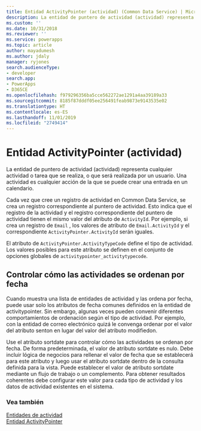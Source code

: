 ```yaml
---
title: Entidad ActivityPointer (actividad) (Common Data Service) | Microsoft Docs
description: La entidad de puntero de actividad (actividad) representa cualquier actividad o tarea que se realiza, o que será realizada por un usuario. Una actividad es cualquier acción para la que se puede crear una entrada en un calendario.
ms.custom: ''
ms.date: 10/31/2018
ms.reviewer: ''
ms.service: powerapps
ms.topic: article
author: mayadumesh
ms.author: jdaly
manager: ryjones
search.audienceType:
- developer
search.app:
- PowerApps
- D365CE
ms.openlocfilehash: f979296356ba5cce562272ae1291a4aa39189a33
ms.sourcegitcommit: 8185f87dddf05ee256491feab9873e9143535e02
ms.translationtype: HT
ms.contentlocale: es-ES
ms.lasthandoff: 11/01/2019
ms.locfileid: "2749414"
---
```

# <a name="activitypointer-activity-entity"></a>Entidad ActivityPointer (actividad)

La entidad de puntero de actividad (actividad) representa cualquier actividad o tarea que se realiza, o que será realizada por un usuario. Una actividad es cualquier acción de la que se puede crear una entrada en un calendario.  
  
 Cada vez que cree un registro de actividad en Common Data Service, se crea un registro correspondiente al puntero de actividad. Esto indica que el registro de la actividad y el registro correspondiente del puntero de actividad tienen el mismo valor del atributo de `ActivityId`. Por ejemplo, si crea un registro de `Email` , los valores de atributo de `Email.ActivityId` y el correspondiente `ActivityPointer.ActivityId` serán iguales.  
  
 El atributo de `ActivityPointer.ActivityTypeCode` define el tipo de actividad. Los valores posibles para este atributo se definen en el conjunto de opciones globales de `activitypointer_activitytypecode`.  
  
<a name="bkmk_sortdate"></a>   

## <a name="control-how-activities-are-sorted-by-date"></a>Controlar cómo las actividades se ordenan por fecha  
  
 Cuando muestra una lista de entidades de actividad y las ordena por fecha, puede usar solo los atributos de fecha comunes definidos en la entidad de activitypointer. Sin embargo, algunas veces pueden convenir diferentes comportamientos de ordenación según el tipo de actividad. Por ejemplo, con la entidad de correo electrónico quizá le convenga ordenar por el valor del atributo senton en lugar del valor del atributo modifiedon.  
  
 Use el atributo sortdate para controlar cómo las actividades se ordenan por fecha. De forma predeterminada, el valor de atributo sortdate es nulo. Debe incluir lógica de negocios para rellenar el valor de fecha que se establecerá para este atributo y luego usar el atributo sortdate dentro de la consulta definida para la vista. Puede establecer el valor de atributo sortdate mediante un flujo de trabajo o un complemento. Para obtener resultados coherentes debe configurar este valor para cada tipo de actividad y los datos de actividad existentes en el sistema.  
  
### <a name="see-also"></a>Vea también  
 [Entidades de actividad](activity-entities.md)   
 [Entidad ActivityPointer](reference/entities/activitypointer.md)